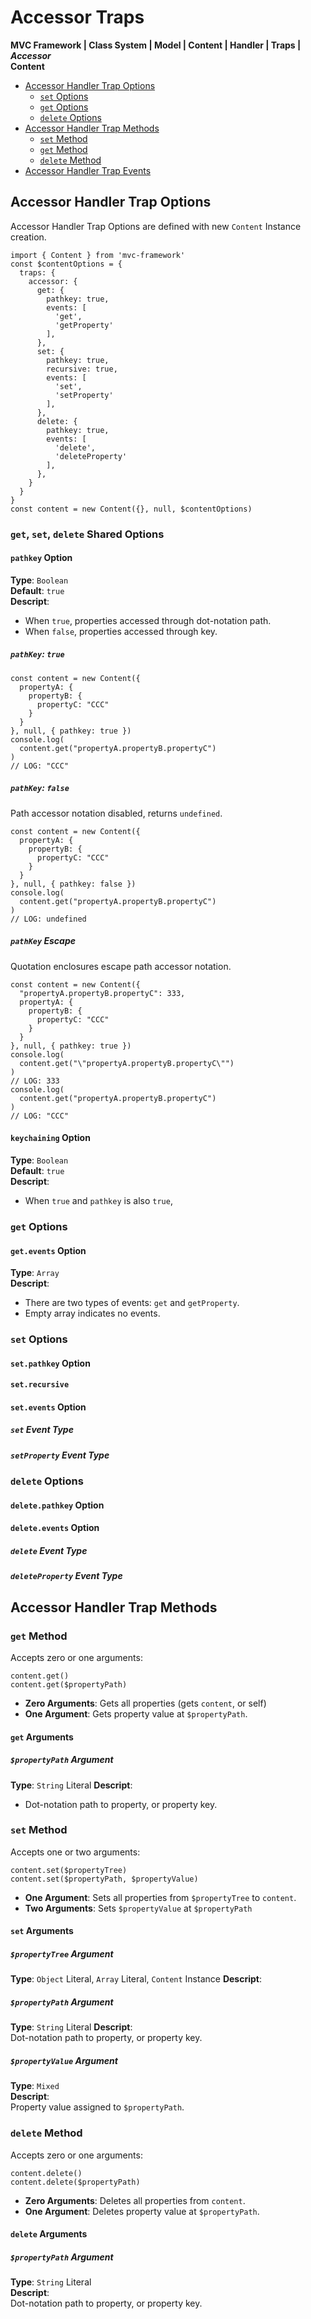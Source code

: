 # Accessor Traps
**MVC Framework \| Class System \| Model \| Content \| Handler \| Traps \| *Accessor***  
**Content**  
 - [Accessor Handler Trap Options]()
   - [`set` Options]()
   - [`get` Options]()
   - [`delete` Options]()
 - [Accessor Handler Trap Methods]()
   - [`set` Method]()
   - [`get` Method]()
   - [`delete` Method]()
 - [Accessor Handler Trap Events]()

## Accessor Handler Trap Options
Accessor Handler Trap Options are defined with new `Content` Instance creation. 
```
import { Content } from 'mvc-framework'
const $contentOptions = {
  traps: {
    accessor: {
      get: {
        pathkey: true,
        events: [
          'get',
          'getProperty'
        ],
      },
      set: {
        pathkey: true,
        recursive: true,
        events: [
          'set',
          'setProperty'
        ],
      },
      delete: {
        pathkey: true,
        events: [
          'delete',
          'deleteProperty'
        ],
      },
    }
  }
}
const content = new Content({}, null, $contentOptions)
```
### `get`, `set`, `delete` Shared Options
#### `pathkey` Option
**Type**: `Boolean`  
**Default**: `true`  
**Descript**:  
 - When `true`, properties accessed through dot-notation path.  
 - When `false`, properties accessed through key. 
##### `pathKey`: `true`
```
const content = new Content({
  propertyA: {
    propertyB: {
      propertyC: "CCC"
    }
  }
}, null, { pathkey: true })
console.log(
  content.get("propertyA.propertyB.propertyC")
)
// LOG: "CCC"
```
##### `pathKey`: `false`
Path accessor notation disabled, returns `undefined`.  
```
const content = new Content({
  propertyA: {
    propertyB: {
      propertyC: "CCC"
    }
  }
}, null, { pathkey: false })
console.log(
  content.get("propertyA.propertyB.propertyC")
)
// LOG: undefined
```
##### `pathKey` Escape
Quotation enclosures escape path accessor notation.  
```
const content = new Content({
  "propertyA.propertyB.propertyC": 333,
  propertyA: {
    propertyB: {
      propertyC: "CCC"
    }
  }
}, null, { pathkey: true })
console.log(
  content.get("\"propertyA.propertyB.propertyC\"")
)
// LOG: 333
console.log(
  content.get("propertyA.propertyB.propertyC")
)
// LOG: "CCC"
```
#### `keychaining` Option
**Type**: `Boolean`  
**Default**: `true`  
**Descript**:  
 - When `true` and `pathkey` is also `true`, 

### `get` Options
#### `get.events` Option
**Type**: `Array`  
**Descript**:  
 - There are two types of events:  `get` and `getProperty`.  
 - Empty array indicates no events.  


### `set` Options
#### `set.pathkey` Option
#### `set.recursive`
#### `set.events` Option
##### `set` Event Type
##### `setProperty` Event Type


### `delete` Options
#### `delete.pathkey` Option
#### `delete.events` Option
##### `delete` Event Type
##### `deleteProperty` Event Type


## Accessor Handler Trap Methods
### `get` Method
Accepts zero or one arguments:  
```
content.get()
content.get($propertyPath)
```
 - **Zero Arguments**: Gets all properties (gets `content`, or self)  
 - **One Argument**: Gets property value at `$propertyPath`.  
#### `get` Arguments
##### `$propertyPath` Argument
**Type**: `String` Literal
**Descript**:  
 - Dot-notation path to property, or property key.  


### `set` Method
Accepts one or two arguments:  
```
content.set($propertyTree)
content.set($propertyPath, $propertyValue)
```
 - **One Argument**: Sets all properties from `$propertyTree` to `content`.  
 - **Two Arguments**: Sets `$propertyValue` at `$propertyPath`  
#### `set` Arguments
##### `$propertyTree` Argument
**Type**: `Object` Literal, `Array` Literal, `Content` Instance
**Descript**: 
##### `$propertyPath` Argument
**Type**: `String` Literal
**Descript**:  
Dot-notation path to property, or property key.  
##### `$propertyValue` Argument
**Type**: `Mixed`  
**Descript**:  
Property value assigned to `$propertyPath`.  


### `delete` Method
Accepts zero or one arguments:  
```
content.delete()
content.delete($propertyPath)
```
 - **Zero Arguments**: Deletes all properties from `content`.  
 - **One Argument**: Deletes property value at `$propertyPath`.  
#### `delete` Arguments
##### `$propertyPath` Argument
**Type**: `String` Literal  
**Descript**:  
Dot-notation path to property, or property key.  
